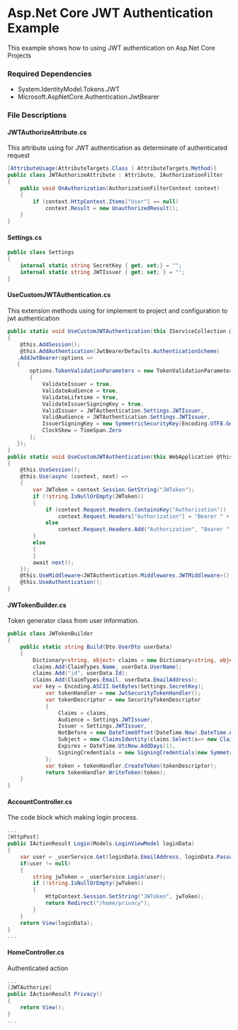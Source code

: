 ﻿
# Asp.Net Core JWT Authentication Example

This example shows how to using JWT authentication on Asp.Net Core Projects

### Required Dependencies
 - System.IdentityModel.Tokens.JWT
 - Microsoft.AspNetCore.Authentication.JwtBearer




### File Descriptions
#### JWTAuthorizeAttribute.cs
This attribute using for JWT authentication as determinate of authenticated request
```csharp
[AttributeUsage(AttributeTargets.Class | AttributeTargets.Method)]
public class JWTAuthorizeAttribute : Attribute, IAuthorizationFilter
{
    public void OnAuthorization(AuthorizationFilterContext context)
    {
        if (context.HttpContext.Items["User"] == null)
            context.Result = new UnauthorizedResult();
    }
}
```
#### Settings.cs
```csharp
public class Settings
{
    internal static string SecretKey { get; set;} = "";
    internal static string JWTIssuer { get; set; } = "";
}
```
#### UseCustomJWTAuthentication.cs
This extension methods using for implement to project and configuration to jwt authentication
```csharp
public static void UseCustomJWTAuthentication(this IServiceCollection @this)
{
    @this.AddSession();
    @this.AddAuthentication(JwtBearerDefaults.AuthenticationScheme)
   .AddJwtBearer(options =>
   {
       options.TokenValidationParameters = new TokenValidationParameters
       {
           ValidateIssuer = true,
           ValidateAudience = true,
           ValidateLifetime = true,
           ValidateIssuerSigningKey = true,
           ValidIssuer = JWTAuthentication.Settings.JWTIssuer,
           ValidAudience = JWTAuthentication.Settings.JWTIssuer,
           IssuerSigningKey = new SymmetricSecurityKey(Encoding.UTF8.GetBytes(JWTAuthentication.Settings.SecretKey)),
           ClockSkew = TimeSpan.Zero
       };
   });
}
public static void UseCustomJWTAuthentication(this WebApplication @this)
{
    @this.UseSession();
    @this.Use(async (context, next) =>
    {
        var JWToken = context.Session.GetString("JWToken");
        if (!string.IsNullOrEmpty(JWToken))
        {
            if (context.Request.Headers.ContainsKey("Authorization"))
                context.Request.Headers["Authorization"] = "Bearer " + JWToken;
            else
                context.Request.Headers.Add("Authorization", "Bearer " + JWToken);
        }
        else
        {
        }
        await next();
    });
    @this.UseMiddleware<JWTAuthentication.Middlewares.JWTMiddleware>();
    @this.UseAuthentication();
}
```
#### JWTokenBuilder.cs
Token generator class from user information.
```csharp
public class JWTokenBuilder
{
    public static string Build(Dto.UserDto userData)
    {
        Dictionary<string, object> claims = new Dictionary<string, object>();
        claims.Add(ClaimTypes.Name, userData.UserName);
        claims.Add("id", userData.Id);
        claims.Add(ClaimTypes.Email, userData.EmailAddress);
        var key = Encoding.ASCII.GetBytes(Settings.SecretKey);
            var tokenHandler = new JwtSecurityTokenHandler();
            var tokenDescriptor = new SecurityTokenDescriptor
            {
                Claims = claims,
                Audience = Settings.JWTIssuer,
                Issuer = Settings.JWTIssuer,
                NotBefore = new DateTimeOffset(DateTime.Now).DateTime.AddMinutes(-1),
                Subject = new ClaimsIdentity(claims.Select(s=> new Claim(s.Key.ToString(),s.Value.ToString()))),
                Expires = DateTime.UtcNow.AddDays(1),
                SigningCredentials = new SigningCredentials(new SymmetricSecurityKey(key), SecurityAlgorithms.HmacSha256Signature)
            };
            var token = tokenHandler.CreateToken(tokenDescriptor);
            return tokenHandler.WriteToken(token);
    }
}
```
#### AccountController.cs
The code block which making login process.
```csharp
...
[HttpPost]
public IActionResult Login(Models.LoginViewModel loginData)
{
    var user = _userService.Get(loginData.EmailAddress, loginData.Password);
    if(user != null)
    {
        string jwToken = _userService.Login(user);
        if (!string.IsNullOrEmpty(jwToken))
        {
            HttpContext.Session.SetString("JWToken", jwToken);
            return Redirect("/home/privacy");
        }
    }
    return View(loginData);
}
...
```
#### HomeController.cs
Authenticated action
```csharp
...
[JWTAuthorize]
public IActionResult Privacy()
{
    return View();
}
...
```